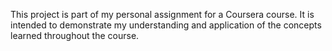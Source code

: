 This project is part of my personal assignment for a Coursera course. It is intended to demonstrate my understanding and application of the concepts learned throughout the course.
